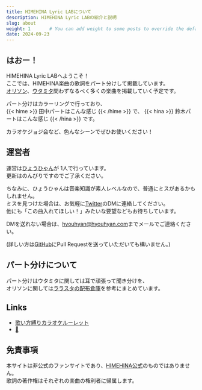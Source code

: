 ```yaml
---
title: HIMEHINA Lyric LABについて
description: HIMEHINA Lyric LABの紹介と説明
slug: about
weight: 1       # You can add weight to some posts to override the default sorting (date descending)
date: 2024-09-23
---
```

## はおー！
HIMEHINA Lyric LABへようこそ！  
ここでは、HIMEHINA楽曲の歌詞をパート分けして掲載しています。  
[オリソン](/categories/original/)、[ウタミタ](/categories/cover/)問わずなるべく多くの楽曲を掲載していく予定です。

パート分けはカラーリングで行っており、  
{{< hime >}}
田中パートはこんな感じ
{{< /hime >}}
で、
{{< hina >}}
鈴木パートはこんな感じ
{{< /hina >}}
です。

カラオケジョジ会など、色んなシーンでぜひお使いください！  


## 運営者

運営は[ひょうひゃん](https://twitter.com/hyouhyan)が 1人で行っています。  
更新はのんびりですのでご了承ください。  

ちなみに、ひょうひゃんは音楽知識が素人レベルなので、普通にミスがあるかもしれません。  
ミスを見つけた場合は、お気軽に[Twitter](https://twitter.com/hyouhyan)のDMに連絡してください。  
他にも「この曲入れてほしい！」みたいな要望などもお待ちしています。

DMを送れない場合は、[hyouhyan@hyouhyan.com](mailto:hyouhyan@hyouhyan.com)までメールでご連絡ください。  

(詳しい方は[GitHub](https://github.com/hyouhyan/himehina_lyricLab)にPull Requestを送っていただいても構いません。)

## パート分けについて
パート分けはウタミタに関しては耳で頑張って聞き分けを、  
オリソンに関しては[ララスタの配布倉庫](https://www.dropbox.com/scl/fo/ij6hm7oh2abzcb9xsf7zg/AGf8CgDwjZj5atbKP9PqoSM/01_SONG%26MOTION?rlkey=oo9pmwcrzv47dnyztcujszovz&subfolder_nav_tracking=1&st=bo4035mg&dl=0)を参考にまとめています。

## Links
- [歌い方縛りカラオケルーレット](https://hyouhyan.github.io/singing-style-restricted-karaoke-roulette/)
- [🤫](/secret)


## 免責事項
本サイトは非公式のファンサイトであり、[HIMEHINA公式](https://himehina.jp/)のものではありません。  
歌詞の著作権はそれぞれの楽曲の権利者に帰属します。  
